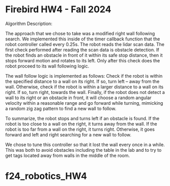 # Firebird HW4 - Fall 2024

Algorithm Description:

The approach that we chose to take was a modified right wall following search. We implemented this inside of the timer callback function that the robot controller called every 0.25s. The robot reads the lidar scan data. The first check performed after reading the scan data is obstacle detection. If the robot finds an obstacle in front of it within its safe stop distance, then it stops forward motion and rotates to its left.  Only after this check does the robot proceed to its wall following logic. 

The wall follow logic is implemented as follows: Check if the robot is within the specified distance to a wall on its right. If so, turn left – away from the wall. Otherwise, check if the robot is within a larger distance to a wall on its right. If so, turn right, towards the wall. Finally, if the robot does not detect a wall to its right or an obstacle in front, it will choose a random angular velocity within a reasonable range and go forward while turning, mimicking a random zig zag pattern to find a new wall to follow.

To summarize, the robot stops and turns left if an obstacle is found. If the robot is too close to a wall on the right, it turns away from the wall. If the robot is too far from a wall on the right, it turns right. Otherwise, it goes forward and left and right searching for a new wall to follow.

We chose to tune this controller so that it lost the wall every once in a while. This was both to avoid obstacles including the table in the lab and to try to get tags located away from walls in the middle of the room. 


# f24_robotics_HW4
